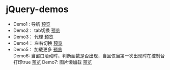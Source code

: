 # jQuery-demos


- Demo1 : 导航
[预览](https://arya1957.github.io/jQuery-demos/demo1/index.html)  </br>
- Demo2： tab切换
[预览](https://arya1957.github.io/jQuery-demos/demo2/index.html) </br>
- Demo3： 代理
[预览](https://arya1957.github.io/jQuery-demos/demo3/index.html)  </br>
- Demo4： 左右切换
[预览](https://arya1957.github.io/jQuery-demos/demo4/index.html) </br>
- Demo5： 加载更多
[预览](https://arya1957.github.io/jQuery-demos/demo5/static/index.html) </br>
Demo6: 当窗口滚动时，判断函数是否出现，当且仅当第一次出现时在控制台打印true
[预览](https://arya1957.github.io/jQuery-demos/demo6/index.html)
Demo7: 图片懒加载
[预览](https://arya1957.github.io/jQuery-demos/demo7/index.html)